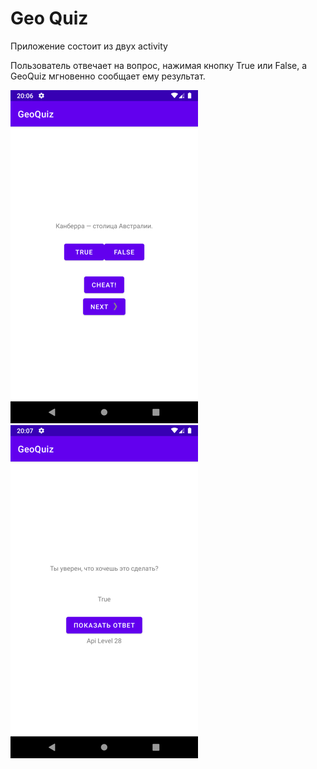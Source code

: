 # Geo Quiz

Приложение состоит из двух activity

Пользователь отвечает на вопрос, нажимая кнопку True или False, 
а GeoQuiz мгновенно сообщает ему результат.

![](app/src/main/res/drawable/Screenshot_20220819_151302.png)
![](app/src/main/res/drawable/Screenshot_20220819_151322.png)
